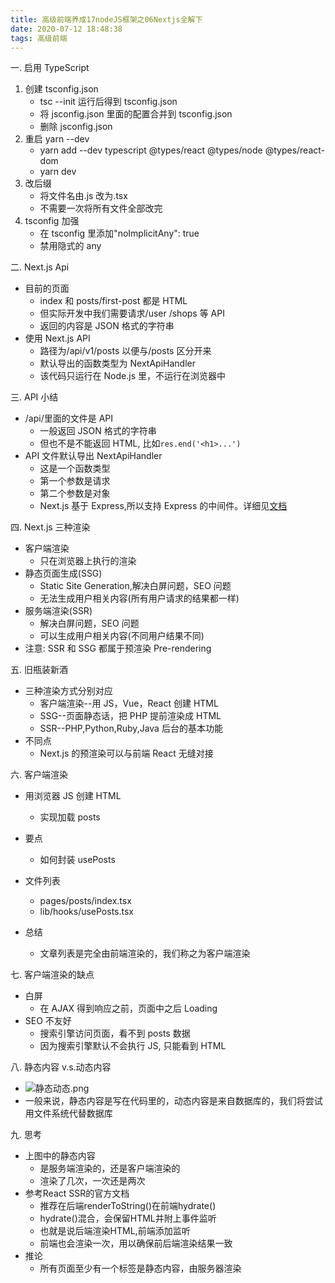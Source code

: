 ```yaml
---
title: 高级前端养成17nodeJS框架之06Nextjs全解下
date: 2020-07-12 18:48:38
tags: 高级前端
---
```


一. 启用 TypeScript

1. 创建 tsconfig.json
   - tsc --init 运行后得到 tsconfig.json
   - 将 jsconfig.json 里面的配置合并到 tsconfig.json
   - 删除 jsconfig.json
2. 重启 yarn --dev
   - yarn add --dev typescript @types/react @types/node @types/react-dom
   - yarn dev
3. 改后缀
   - 将文件名由.js 改为.tsx
   - 不需要一次将所有文件全部改完
4. tsconfig 加强
   - 在 tsconfig 里添加"noImplicitAny": true
   - 禁用隐式的 any

二. Next.js Api

- 目前的页面
  - index 和 posts/first-post 都是 HTML
  - 但实际开发中我们需要请求/user /shops 等 API
  - 返回的内容是 JSON 格式的字符串
- 使用 Next.js API
  - 路径为/api/v1/posts 以便与/posts 区分开来
  - 默认导出的函数类型为 NextApiHandler
  - 该代码只运行在 Node.js 里，不运行在浏览器中

三. API 小结

- /api/里面的文件是 API
  - 一般返回 JSON 格式的字符串
  - 但也不是不能返回 HTML, 比如`res.end('<h1>...')`
- API 文件默认导出 NextApiHandler
  - 这是一个函数类型
  - 第一个参数是请求
  - 第二个参数是对象
  - Next.js 基于 Express,所以支持 Express 的中间件。详细见[文档](https://nextjs.org/docs/api-routes/api-middlewares)

四. Next.js 三种渲染

- 客户端渲染
  - 只在浏览器上执行的渲染
- 静态页面生成(SSG)
  - Static Site Generation,解决白屏问题，SEO 问题
  - 无法生成用户相关内容(所有用户请求的结果都一样)
- 服务端渲染(SSR)
  - 解决白屏问题，SEO 问题
  - 可以生成用户相关内容(不同用户结果不同)
- 注意: SSR 和 SSG 都属于预渲染 Pre-rendering

五. 旧瓶装新酒

- 三种渲染方式分别对应
  - 客户端渲染--用 JS，Vue，React 创建 HTML
  - SSG--页面静态话，把 PHP 提前渲染成 HTML
  - SSR--PHP,Python,Ruby,Java 后台的基本功能
- 不同点
  - Next.js 的预渲染可以与前端 React 无缝对接

六. 客户端渲染

- 用浏览器 JS 创建 HTML
  - 实现加载 posts
- 要点
  - 如何封装 usePosts
- 文件列表
  - pages/posts/index.tsx
  - lib/hooks/usePosts.tsx
- 总结

  - 文章列表是完全由前端渲染的，我们称之为客户端渲染

七. 客户端渲染的缺点

- 白屏
  - 在 AJAX 得到响应之前，页面中之后 Loading
- SEO 不友好
  - 搜索引擎访问页面，看不到 posts 数据
  - 因为搜索引擎默认不会执行 JS, 只能看到 HTML

八. 静态内容 v.s.动态内容

- ![静态动态.png](https://i.loli.net/2020/07/14/Y5zNXAMDJxo7VHT.png)
- 一般来说，静态内容是写在代码里的，动态内容是来自数据库的，我们将尝试用文件系统代替数据库

九. 思考
  - 上图中的静态内容
    - 是服务端渲染的，还是客户端渲染的
    - 渲染了几次，一次还是两次
  - 参考React SSR的官方文档
    - 推荐在后端renderToString()在前端hydrate()
    - hydrate()混合，会保留HTML并附上事件监听
    - 也就是说后端渲染HTML,前端添加监听
    - 前端也会渲染一次，用以确保前后端渲染结果一致
  - 推论
    - 所有页面至少有一个标签是静态内容，由服务器渲染